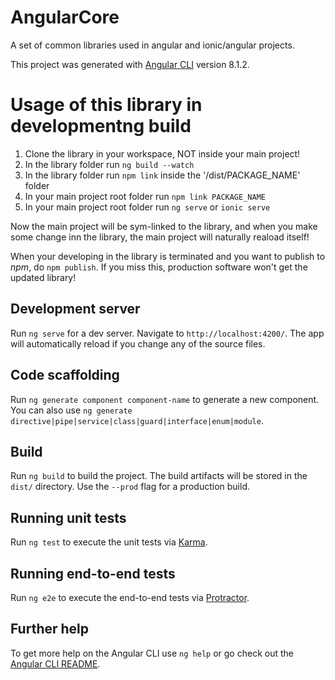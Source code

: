 # AngularCore

A set of common libraries used in angular and ionic/angular projects.

This project was generated with [Angular CLI](https://github.com/angular/angular-cli) version 8.1.2.

# Usage of this library in developmentng build
1. Clone the library in your workspace, NOT inside your main project!
2. In the library folder run `ng build --watch`
3. In the library folder run `npm link` inside the '/dist/PACKAGE_NAME' folder
4. In your main project root folder run `npm link PACKAGE_NAME`
5. In your main project root folder run `ng serve` or `ionic serve`

Now the main project will be sym-linked to the library, and when you make some change inn the library, the main project will naturally reaload itself!

When your developing in the library is terminated and you want to publish to _npm_, do `npm publish`.
If you miss this, production software won't get the updated library!

## Development server

Run `ng serve` for a dev server. Navigate to `http://localhost:4200/`. The app will automatically reload if you change any of the source files.

## Code scaffolding

Run `ng generate component component-name` to generate a new component. You can also use `ng generate directive|pipe|service|class|guard|interface|enum|module`.

## Build

Run `ng build` to build the project. The build artifacts will be stored in the `dist/` directory. Use the `--prod` flag for a production build.

## Running unit tests

Run `ng test` to execute the unit tests via [Karma](https://karma-runner.github.io).

## Running end-to-end tests

Run `ng e2e` to execute the end-to-end tests via [Protractor](http://www.protractortest.org/).

## Further help

To get more help on the Angular CLI use `ng help` or go check out the [Angular CLI README](https://github.com/angular/angular-cli/blob/master/README.md).
